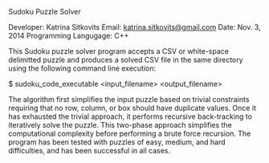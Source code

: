 Sudoku Puzzle Solver

Developer: Katrina Sitkovits
Email: katrina.sitkovits@gmail.com
Date: Nov. 3, 2014
Programming Langugage: C++

This Sudoku puzzle solver program accepts a CSV or white-space delimitted
puzzle and produces a solved CSV file in the same directory using the 
following command line execution:

$ sudoku_code_executable <input_filename> <output_filename> 

The algorithm first simplifies the input puzzle based on trivial 
constraints requiring that no row, column, or box should have duplicate
values. Once it has exhausted the trivial approach, it performs recursive 
back-tracking to iteratively solve the puzzle. This two-phase approach
simplifies the computational complexity before performing a brute force 
recursion. The program has been tested with  puzzles of easy, medium, and
hard difficulties, and has been successful in all cases.
